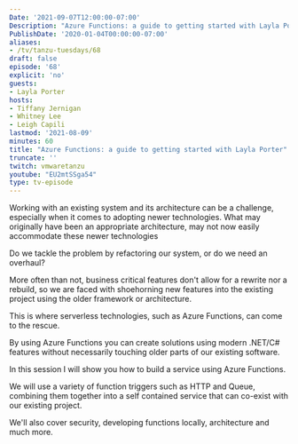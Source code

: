 ```yaml
---
Date: '2021-09-07T12:00:00-07:00'
Description: "Azure Functions: a guide to getting started with Layla Porter"
PublishDate: '2020-01-04T00:00:00-07:00'
aliases:
- /tv/tanzu-tuesdays/68
draft: false
episode: '68'
explicit: 'no'
guests:
- Layla Porter
hosts:
- Tiffany Jernigan
- Whitney Lee
- Leigh Capili
lastmod: '2021-08-09'
minutes: 60
title: "Azure Functions: a guide to getting started with Layla Porter"
truncate: ''
twitch: vmwaretanzu
youtube: "EU2mtSSga54"
type: tv-episode
---
```


Working with an existing system and its architecture can be a challenge, especially when it comes to adopting newer technologies. What may originally have been an appropriate architecture, may not now easily accommodate these newer technologies

Do we tackle the problem by refactoring our system, or do we need an overhaul?

More often than not, business critical features don't allow for a rewrite nor a rebuild, so we are faced with shoehorning new features into the existing project using the older framework or architecture.

This is where serverless technologies, such as Azure Functions, can come to the rescue.

By using Azure Functions you can create solutions using modern .NET/C# features without necessarily touching older parts of our existing software.

In this session I will show you how to build a service using Azure Functions.

We will use a variety of function triggers such as HTTP and Queue, combining them together into a self contained service that can co-exist with our existing project.

We'll also cover security, developing functions locally, architecture and much more.